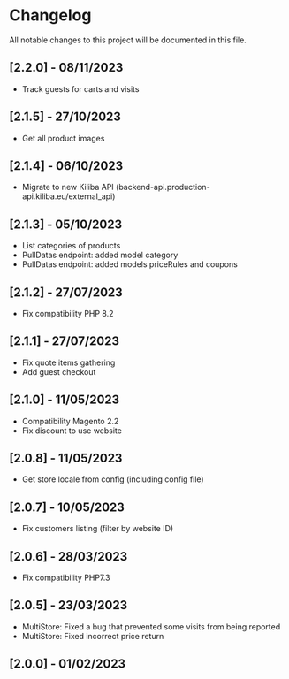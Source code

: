 # Changelog
All notable changes to this project will be documented in this file.

## [2.2.0] - 08/11/2023
- Track guests for carts and visits
## [2.1.5] - 27/10/2023
- Get all product images
## [2.1.4] - 06/10/2023
- Migrate to new Kiliba API (backend-api.production-api.kiliba.eu/external_api)
## [2.1.3] - 05/10/2023
- List categories of products
- PullDatas endpoint: added model category
- PullDatas endpoint: added models priceRules and coupons
## [2.1.2] - 27/07/2023
- Fix compatibility PHP 8.2
## [2.1.1] - 27/07/2023
- Fix quote items gathering
- Add guest checkout
## [2.1.0] - 11/05/2023
- Compatibility Magento 2.2
- Fix discount to use website
## [2.0.8] - 11/05/2023
- Get store locale from config (including config file)
## [2.0.7] - 10/05/2023
- Fix customers listing (filter by website ID)
## [2.0.6] - 28/03/2023
- Fix compatibility PHP7.3
## [2.0.5] - 23/03/2023
- MultiStore: Fixed a bug that prevented some visits from being reported
- MultiStore: Fixed incorrect price return
## [2.0.0] - 01/02/2023
